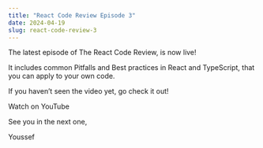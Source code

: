 ```yaml
---
title: "React Code Review Episode 3"
date: 2024-04-19
slug: react-code-review-3
---
```


The latest episode of The React Code Review, is now live!

It includes common Pitfalls and Best practices in React and TypeScript, that you can apply to your own code.

If you haven’t seen the video yet, go check it out!

<LinkButton href="https://youtu.be/lZ0H49s4Hl4?si=zwhFwy3-_LsSItbS">
Watch on YouTube
</LinkButton>

See you in the next one,

Youssef